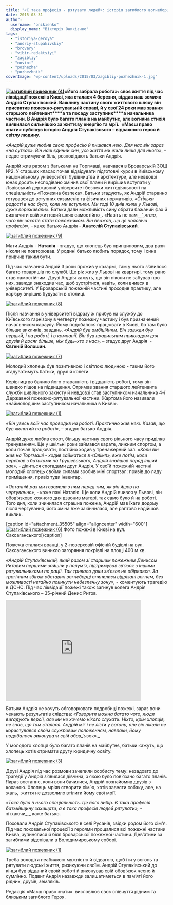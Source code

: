```yaml
---
title: "«Є така професія - рятувати людей»: історія загиблого вогнеборця Андрія Ступаківського"
date: 2015-03-31
author: 
  username: "onikienko"
  display_name: "Вікторія Оникієнко"
tags: 
  - "istoriya-geroya"
  - "andriy-stupakivskiy"
  - "brovary"
  - "vibir-redaktsiyi"
  - "zagibliy"
  - "novini"
  - "pozhezha"
  - "pozhezhnik"
coverImage: "wp-content/uploads/2015/03/zagibliy-pozhezhnik-1.jpg"
---
```


**[![загиблий пожежник (4)](https://mpz.brovary.org/wp-content/uploads/2015/03/zagibliy-pozhezhnik-4.jpg)](https://mpz.brovary.org/wp-content/uploads/2015/03/zagibliy-pozhezhnik-4.jpg)«Його забрала робота»: своє життя під час ліквідації пожежі в Києві, яка сталася 4 березня, віддав наш земляк Андрій Ступаківський. Важливу частину свого життєвого шляху він присвятив пожежно-рятувальній справі, й у свої 24 роки мав звання с****тарш****ого** **лейтенант****а** **та посаду** **заступник****а** **начальника** **частини. В Андрія було багато планів на майбутнє, але вогняна стихія виявилася сильнішою за життєву енергію та мрії.  «Маєш право знати» публікує історію Андрія Ступаківсього – відважного героя й світлу людину.**

_«Андрій дуже любив свою професію й пишався нею. Для нас він зараз «на сутках». Він наш єдиний син, усе життя ми жили лише для нього»_, - ледве стримуючи біль, розповідають батьки Андрія.

Андрій жив разом з батьками на Торгмаші, навчався в Броварській ЗОШ №2. У старших класах почав відвідувати підготовчі курси в Київському національному університеті будівництва й архітектури, але невдовзі юнак досить несподівано змінив свої плани й вирішив вступати у Львівський державний університет безпеки життєдіяльності на спеціальність «Пожежна безпека». Батьки згадують, як Андрій старанно готувався до вступних екзаменів та фізичних нормативів. _«Стільки радості в нас було, коли ми вступили. Ми тоді 10 днів жили у Львові, дуже переживали»._ Батьки дали можливість сину обрати бажаний фах й визначити свій життєвий шлях самостійно_. «Навіть не пам__’__ятаю, чого він захотів стати пожежником. Він вважав, що це чоловіча професія», -_ каже батько Андрія - **Анатолій Ступаківський**_._

[![загиблий пожежник (9)](https://mpz.brovary.org/wp-content/uploads/2015/03/zagibliy-pozhezhnik-9.jpg)](https://mpz.brovary.org/wp-content/uploads/2015/03/zagibliy-pozhezhnik-9.jpg)

Мати Андрія - **Наталія** - згадує, що хлопець був принциповим, два рази ніколи не повторював. У родині батько любить порядок, тому і сина привчив таким бути.

Під час навчання Андрій 3 роки прожив у казармі, там у нього з’явилося багато товаришів по службі. Ще рік жив у Львові на квартирі, тому рано став самостійним. Друзі Андрія кажуть, що він ніколи не забував про них, завжди знаходив час, щоб зустрітися, навіть, коли вчився в університеті. У Броварській пожежній частині проходив практику, але кар’єру вирішив будувати в столиці.

[![загиблий пожежник (8)](https://mpz.brovary.org/wp-content/uploads/2015/03/zagibliy-pozhezhnik-8.jpg)](https://mpz.brovary.org/wp-content/uploads/2015/03/zagibliy-pozhezhnik-8.jpg)

Після навчання в університеті відразу ж прибув на службу до Київського гарнізону в четверту пожежну частину і був призначений начальником караулу. Йому подобалося працювати в Києві, бо там було більше викликів, завдань. _«Андрій був амбіційним._ _Він завжди був перший, і на роботі, і в компанії. Він був правильним прикладом для друзів й досяг більше, ніж будь-хто з нас»,_ – згадує друг Андрія  - **Євгеній Волошин.**

[![загиблий пожежник (7)](https://mpz.brovary.org/wp-content/uploads/2015/03/zagibliy-pozhezhnik-7.jpg)](https://mpz.brovary.org/wp-content/uploads/2015/03/zagibliy-pozhezhnik-7.jpg)

Молодий хлопець був позитивною і світлою людиною - таким його згадуватимуть батьки, друзі й колеги.

Керівництво бачило його старанність і відданість роботі, тому він швидко пішов на підвищення. Отримав звання старшого лейтенанта служби цивільного захисту й невдовзі став заступником начальника 4-ї Державної пожежно-рятувальної частини. Жартома його називали «наймолодшим заступником начальника в Києві».

[![загиблий пожежник (1)](https://mpz.brovary.org/wp-content/uploads/2015/03/zagibliy-pozhezhnik-1.jpg)](https://mpz.brovary.org/wp-content/uploads/2015/03/zagibliy-pozhezhnik-1.jpg)

_«Він увесь всій час проводив на роботі. Практично жив нею. Казав, що був жонатий на роботі», –_ згадує батько Андрія.

Андрій дуже любив спорт, більшу частину свого вільного часу приділяв тренуванням. Ще у шкільні роки займався карате, лижним спортом, а коли почав працювати, постійно ходив у тренажерний зал. _«Коли він жив на Торгмаші - ходив займатися в «Олімп», вже потім, коли переїхав з батьками на Грушевського, Андрій знайшов поряд інший зал», -_ ділиться спогадами друг Андрія. У своїй пожежній частині молодий хлопець своїми силами зробив міні спортзал: привів до ладу приміщення, привіз туди інвентар.

«_Останній раз ми говорили з ним перед тим, як він йшов на чергування», -_ каже пані Наталія. Ще коли Андрій вчився у Львові, він обов’язково кожного дня дзвонив матері, так само було й на роботі. Того дня, коли зчинилася страшна пожежа, Андрій мав їхати додому після чергування, його зміна вже закінчилася, але раптово надійшов виклик.

\[caption id="attachment\_35505" align="aligncenter" width="600"\][![загиблий пожежник (6)](https://mpz.brovary.org/wp-content/uploads/2015/03/zagibliy-pozhezhnik-6.jpg)](https://mpz.brovary.org/wp-content/uploads/2015/03/zagibliy-pozhezhnik-6.jpg) Фото пожежі в Києві на вул. Саксаганського\[/caption\]

Пожежа сталася вранці, у 2-поверховій офісній будівлі на вул. Саксаганського виникло загоряння покрівлі на площі 400 м.кв.

_«Андрій Ступаківський, який разом зі старшим пожежним Денисом Ритовим першими зайшли у полум’я, підтримував зв’язок з іншими рятувальниками по рації. Так тривало доки зв’язок не обірвався. За трагічним збігом обставин вогнеборці опинилися відрізані вогнем, без можливості негайно покинути небезпечну зону»,_ - коментують трагедію в ДСНС. Під час ліквідації пожежі також загинув колега Андрія Ступаківського – 35-річний Денис Ритов.

<iframe src="https://www.youtube.com/embed/hE8tDn9c3BI" width="420" height="315" frameborder="0" allowfullscreen="allowfullscreen"></iframe>

Батьки Андрія не хочуть обговорювати подробиці пожежі, зараз вони чекають результатів слідства: _«Говорити можна багато чого, люди вигадують версії, але ми не хочемо нікого слухати. Ніхто, крім хлопців, не знає, що там сталося. Андрій міг і не лізти у вогонь, але він ніколи не користувався своїм службовим положенням, навпаки, йому подобалося виконувати свій обов__’язок»._

У молодого хлопця було багато планів на майбутнє, батьки кажуть, що хлопець хотів отримати другу юридичну освіту.

[![загиблий пожежник (3)](https://mpz.brovary.org/wp-content/uploads/2015/03/zagibliy-pozhezhnik-3.jpg)](https://mpz.brovary.org/wp-content/uploads/2015/03/zagibliy-pozhezhnik-3.jpg)

Друзі Андрія під час розмови зачепили особисту тему: незадовго до трагедії у Андрія з’явилася дівчина, з якою було пов’язано багато планів. Якраз востаннє, коли вони бачилися, Андрій познайомив друзів з коханою. Хлопець мріяв створити сім’ю, хотів завести собаку, але, на жаль,  життя не дозволило втілити йому свої мрії.

_«Така була в нього спеціальність. Це його вибір. Є така професія батьківщину захищати, а є така професія людей рятувати», -_ зітхаючи_,_ каже батько.

Поховали Андрія Ступаківського в селі Русанів, звідки родом його сім'я. Під час поховальної процесії з героями прощалися всі пожежні частини Києва, зупинялися й біля броварської пожежної частини. Дев’ятини за загиблими відспівали в Володимирському соборі.

[![загиблий пожежник (1)](https://mpz.brovary.org/wp-content/uploads/2015/03/zagibliy-pozhezhnik-1.png)](https://mpz.brovary.org/wp-content/uploads/2015/03/zagibliy-pozhezhnik-1.png)

Треба володіти неабиякою мужністю й відвагою, щоб іти у вогонь та рятувати людські життя, ризикуючи своїм. Андрій Ступаківський до кінця був відданий своїй роботі й виконував свій обов’язок чесно й сумлінно. Подвиг Андрія назавжди залишатиметься в пам’яті його рідних, друзів, земляків.

Редакція «Маєш право знати»  висловлює своє співчуття рідним та близьким загиблого Героя.
